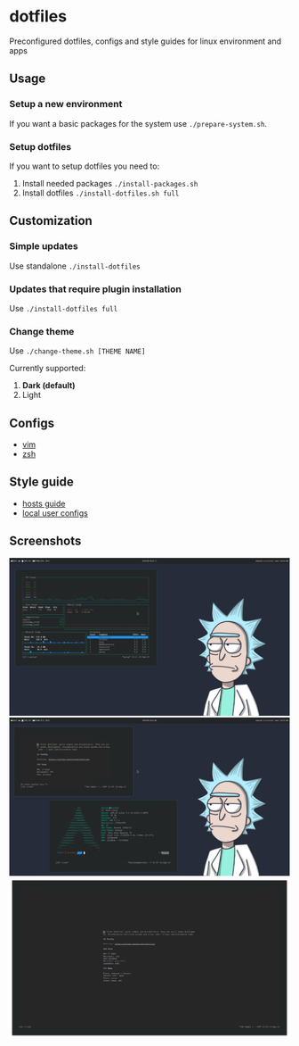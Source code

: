 # dotfiles
Preconfigured dotfiles, configs and style guides for linux environment and apps

## Usage
### Setup a new environment
If you want a basic packages for the system use `./prepare-system.sh`. 

### Setup dotfiles
If you want to setup dotfiles you need to:

1. Install needed packages `./install-packages.sh`
2. Install dotfiles `./install-dotfiles.sh full`

## Customization
### Simple updates
Use standalone `./install-dotfiles`
### Updates that require plugin installation
Use `./install-dotfiles full`
### Change theme
Use `./change-theme.sh [THEME NAME]`

Currently supported:
1. **Dark (default)**
2. Light

## Configs
- [vim](./docs/vim.md)
- [zsh](./docs/zsh.md)

## Style guide

- [hosts guide](./docs/hosts.md)
- [local user configs](./docs/local-user-configs.md)

## Screenshots
![Desktop with gotop](./docs/screenshot.png)
![Desktop with screenfetch and vim](./docs/screenshot2.png)
![Just vim](./docs/screenshot3.png)


